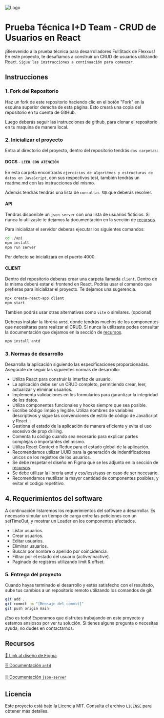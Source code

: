 ![Logo](https://flexxus.com.ar/wp-content/uploads/elementor/thumbs/logo-flexxus-header-pv8liah8khv6xfynvz03so9v98sk2tr50hts9we7dk.png)
# Prueba Técnica I+D Team - CRUD de Usuarios en React

¡Bienvenido a la prueba técnica para desarrolladores FullStack de Flexxus! 
En este proyecto, te desafiamos a construir un CRUD de usuarios utilizando React. 
`Sigue las instrucciones a continuación para comenzar`.


## Instrucciones

### 1. Fork del Repositorio

Haz un fork de este repositorio haciendo clic en el botón "Fork" en la esquina superior derecha de esta página. Esto creará una copia del repositorio en tu cuenta de GitHub.

Luego deberás seguir las instrucciones de github, para clonar el repositorio en tu maquina de manera local.


### 2. Inicializar el proyecto

Entra al directorio del proyecto, dentro del repositorio tendrás `dos carpetas`:

#### DOCS - `LEER CON ATENCIÓN`
En esta carpeta encontrarás `ejercicios de algoritmos y estructuras de datos en JavaScript`, con sus respectivos test, también tendrás un readme.md con las instrucciones del mismo.

Además tendrás tendrás una lista de `consultas SQL`que deberás resolver.

#### API


Tendras disponible un `json-server` con una lista de usuarios ficticios. 
Si nunca lo utilizaste te dejamos la documentación en la sección de [recursos](#sources).

Para inicializar el servidor deberas ejecutar los siguientes comandos:

```bash
cd ./api
npm install
npm run server
```
Por defecto se inicializará en el puerto 4000.

#### CLIENT
Dentro del repositorio deberas crear una carpeta llamada `client`. 
Dentro de la misma deberá estar el frontend en React. Podrás usar el comando que prefieras para inicializar el proyecto. 
Te dejamos una sugerencia.

```bash
npx create-react-app client
npm start
```
Tambien podrás usar otras alternativas como `vite` o similares. (opcional)

Deberas instalar la librería `antd`, donde tendrás muchos de los componentes que necesitaras para realizar el CRUD. Si nunca la utilizaste podes consultar la documentación que dejamos en la sección de [recursos](#sources).

```bash
npm install antd
```


### 3. Normas de desarrollo

Desarrolla la aplicación siguiendo las especificaciones proporcionadas. Asegúrate de seguir las siguientes normas de desarrollo:

- Utiliza React para construir la interfaz de usuario.
- La aplicación debe ser un CRUD completo, permitiendo crear, leer, actualizar y eliminar usuarios.
- Implementa validaciones en los formularios para garantizar la integridad de los datos.
- Utiliza componentes funcionales y hooks siempre que sea posible.
- Escribe código limpio y legible. Utiliza nombres de variables descriptivos y sigue las convenciones de estilo de código de JavaScript y React.
- Gestiona el estado de la aplicación de manera eficiente y evita el uso excesivo de prop drilling.
- Comenta tu código cuando sea necesario para explicar partes complejas o importantes del mismo.
- Utiliza React Context o Redux para el estado global de la aplicación.
- Recomendamos utilizar UUID para la generación de indentificadores únicos de los registros de los usuarios.
- Se debe respetar el diseño en Figma que se les adjunto en la sección de [recursos](#sources).
- Se debe utilizar la librería antd y css/less/sass en caso de ser necesario.
- Recomendamos reutilizar la mayor cantidad de componentes posibles, y evitar el codigo repetitivo.

## 4. Requerimientos del software

A continuación listaremos los requerimientos del software a desarrollar. 
Es necesario simular un tiempo de carga entre las peticiones con un setTimeOut, y mostrar un Loader en los componentes afectados.

- Listar usuarios.
- Crear usuarios.
- Editar usuarios.
- Eliminar usuarios.
- Buscar por nombre o apellido por coincidencia.
- Filtrar por el estado del usuario (active/inactive).
- Paginado de registros utilizando limit & offset.

### 5. Entrega del proyecto

Cuando hayas terminado el desarrollo y estés satisfecho con el resultado, sube tus cambios a un repositorio remoto utilizando los comandos de git:

```bash
git add .
git commit -m "[Mensaje del commit]"
git push origin main
```

¡Eso es todo! Esperamos que disfrutes trabajando en este proyecto y estamos ansiosos por ver tu solución. Si tienes alguna pregunta o necesitas ayuda, no dudes en contactarnos.

<a id="sources"></a>
## Recursos 
[🎨 Link al diseño de Figma](https://shorturl.at/rwxV4)

[🗄️ Documentación `antd`](https://4x.ant.design/components/overview/)

[🗄️ Documentación `json-server`](https://github.com/typicode/json-server)


## Licencia
Este proyecto está bajo la Licencia MIT. Consulta el archivo `LICENSE` para obtener más detalles.
